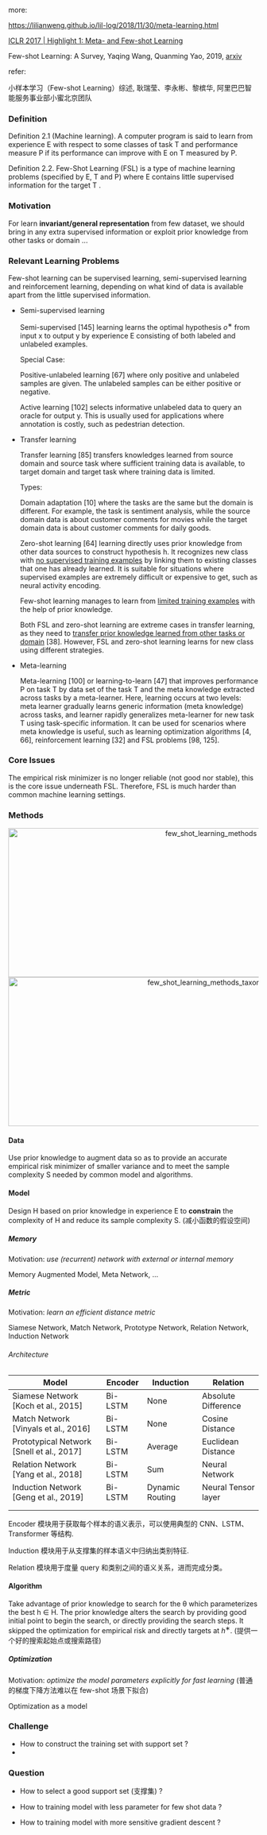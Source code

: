 more:

https://lilianweng.github.io/lil-log/2018/11/30/meta-learning.html

[ICLR 2017 | Highlight 1: Meta- and Few-shot Learning](https://mp.weixin.qq.com/s/PQDOC9e8DBai4bx4PEoIqA)

Few-shot Learning: A Survey, Yaqing Wang, Quanming Yao, 2019, [arxiv](https://arxiv.org/abs/1904.05046v1) 

refer: 

小样本学习（Few-shot Learning）综述, 耿瑞莹、李永彬、黎槟华, 阿里巴巴智能服务事业部小蜜北京团队





### Definition

Definition 2.1 (Machine learning). A computer program is said to learn from experience E with respect to some classes of task T and performance measure P if its performance can improve with E on T measured by P.

Definition 2.2. Few-Shot Learning (FSL) is a type of machine learning problems (specified by E, T and P) where E contains little supervised information for the target T .



### Motivation

For learn **invariant/general representation** from few dataset, we should bring in any extra supervised information or exploit prior knowledge from other tasks or domain ... 



### Relevant Learning Problems

Few-shot learning can be supervised learning, semi-supervised learning and reinforcement learning, depending on what kind of data is available apart from the little supervised information.

+ Semi-supervised learning

  Semi-supervised [145] learning learns the optimal hypothesis $o^∗$ from input x to output y by experience E consisting of both labeled and unlabeled examples.

  Special Case:

  Positive-unlabeled learning [67] where only positive and unlabeled samples are given. The unlabeled samples can be either positive or negative.

  Active learning [102] selects informative unlabeled data to query an oracle for output y. This is usually used for applications where annotation is costly, such as pedestrian detection.

+ Transfer learning

  Transfer learning [85] transfers knowledges learned from source domain and source task where sufficient training data is available, to target domain and target task where training data is limited.

  Types:

  Domain adaptation [10] where the tasks are the same but the domain is different. For example, the task is sentiment analysis, while the source domain data is about customer comments for movies while the target domain data is about customer comments for daily goods.

  Zero-shot learning [64] learning directly uses prior knowledge from other data sources to construct hypothesis h. It recognizes new class with <u>no supervised training examples</u> by linking them to existing classes that one has already
  learned. It is suitable for situations where supervised examples are extremely difficult or expensive to get, such as neural activity encoding.

  Few-shot learning manages to learn from <u>limited training examples</u> with the help of prior knowledge.

  Both FSL and zero-shot learning are extreme cases in transfer learning, as they need to <u>transfer prior knowledge learned from other tasks or domain</u> [38]. However, FSL and zero-shot learning learns for new class using different strategies.

+ Meta-learning

  Meta-learning [100] or learning-to-learn [47] that improves performance P on task T by data set of the task T and the meta knowledge extracted across tasks by a meta-learner. Here, learning occurs at two levels: meta learner gradually learns generic information (meta knowledge) across tasks, and learner rapidly generalizes meta-learner for new task T using task-specific information. It can be used for scenarios where meta knowledge is useful, such as learning optimization algorithms [4, 66], reinforcement learning [32] and FSL problems [98, 125].

### Core Issues

The empirical risk minimizer is no longer reliable (not good nor stable), this is the core issue underneath FSL. Therefore, FSL is much harder than common machine learning settings.



### Methods

<div align="center">
<img src="https://github.com/bifeng/nlp_paper_notes/raw/master/image/few_shot_learning_methods.png" width="800" height="300" alt="few_shot_learning_methods"></img>
</div>

<div align="center">
<img src="https://github.com/bifeng/nlp_paper_notes/raw/master/image/few_shot_learning_methods_taxonomy.png" width="800" height="300" alt="few_shot_learning_methods_taxonomy"></img>
</div>

#### Data

Use prior knowledge to augment data so as to provide an accurate empirical risk minimizer of smaller variance and to meet the sample complexity S needed by common model and algorithms.

#### Model

Design H based on prior knowledge in experience E to **constrain** the complexity of H and reduce its sample complexity S. (减小函数的假设空间)

##### Memory

Motivation: *use (recurrent) network with external or internal memory*

Memory Augmented Model, Meta Network, ...

##### Metric

Motivation: *learn an efficient distance metric* 

Siamese Network, Match Network, Prototype Network, Relation Network, Induction Network

###### Architecture

| Model                                     | Encoder | Induction       | Relation            |
| ----------------------------------------- | ------- | --------------- | ------------------- |
| Siamese Network [Koch et al., 2015]       | Bi-LSTM | None            | Absolute Difference |
| Match Network [Vinyals et al., 2016]      | Bi-LSTM | None            | Cosine Distance     |
| Prototypical Network [Snell et al., 2017] | Bi-LSTM | Average         | Euclidean Distance  |
| Relation Network [Yang et al., 2018]      | Bi-LSTM | Sum             | Neural Network      |
| Induction Network [Geng et al., 2019]     | Bi-LSTM | Dynamic Routing | Neural Tensor layer |
|                                           |         |                 |                     |
|                                           |         |                 |                     |

Encoder 模块用于获取每个样本的语义表示，可以使用典型的 CNN、LSTM、Transformer 等结构.

Induction 模块用于从支撑集的样本语义中归纳出类别特征.

Relation 模块用于度量 query 和类别之间的语义关系，进而完成分类。

#### Algorithm

Take advantage of prior knowledge to search for the θ which parameterizes the best h ∈ H. The prior knowledge alters the search by providing good initial point to begin the search, or directly providing the search steps. It skipped the optimization for empirical risk and directly targets at $h^∗$. (提供一个好的搜索起始点或搜索路径)



##### Optimization

Motivation: *optimize the model parameters explicitly for fast learning* (普通的梯度下降方法难以在 few-shot 场景下拟合)

Optimization as a model



### Challenge

+ How to construct the training set with support set ?
+ 







### Question

- How to select a good support set (支撑集) ?

- How to training model with less parameter for few shot data ?

- How to training model with more sensitive gradient descent ?

  





